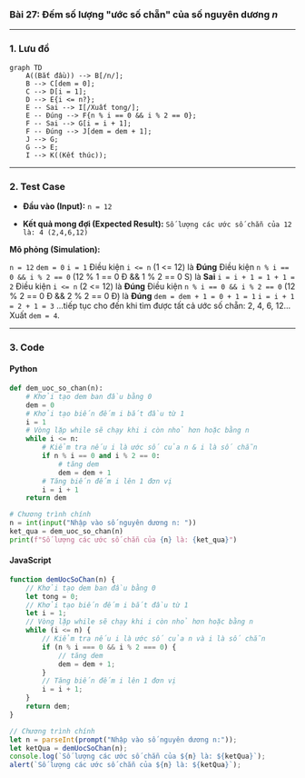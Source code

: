 ### Bài 27: Đếm số lượng "ước số chẵn" của số nguyên dương $n$

---

### **1. Lưu đồ**

```mermaid
graph TD
    A((Bắt đầu)) --> B[/n/];
    B --> C[dem = 0];
    C --> D[i = 1];
    D --> E{i <= n?};
    E -- Sai --> I[/Xuất tong/];
    E -- Đúng --> F{n % i == 0 && i % 2 == 0};
    F -- Sai --> G[i = i + 1];
    F -- Đúng --> J[dem = dem + 1];
    J --> G;
    G --> E;
    I --> K((Kết thúc));
```

---

### **2. Test Case**

- **Đầu vào (Input):** `n = 12`

- **Kết quả mong đợi (Expected Result):** `Số lượng các ước số chẵn của 12 là: 4 (2,4,6,12)`


**Mô phỏng (Simulation):**

`n = 12`
`dem = 0`
`i = 1`
Điều kiện `i <= n` (1 <= 12) là **Đúng**
    Điều kiện `n % i == 0 && i % 2 == 0` (12 % 1 == 0 Đ && 1 % 2 == 0 S) là **Sai**
    `i = i + 1 = 1 + 1 = 2`
Điều kiện `i <= n` (2 <= 12) là **Đúng**
    Điều kiện `n % i == 0 && i % 2 == 0` (12 % 2 == 0 Đ && 2 % 2 == 0 Đ) là **Đúng**
		`dem = dem + 1 = 0 + 1 = 1`
    `i = i + 1 = 2 + 1 = 3`
...tiếp tục cho đến khi tìm được tất cả ước số chẵn: 2, 4, 6, 12...
Xuất `dem = 4`.

---

### **3. Code**

#### **Python**

```python
def dem_uoc_so_chan(n):
    # Khởi tạo dem ban đầu bằng 0
    dem = 0
    # Khởi tạo biến đếm i bắt đầu từ 1
    i = 1
    # Vòng lặp while sẽ chạy khi i còn nhỏ hơn hoặc bằng n
    while i <= n:
        # Kiểm tra nếu i là ước số của n & i là số chẵn
        if n % i == 0 and i % 2 == 0:
			# tăng dem
			dem = dem + 1
        # Tăng biến đếm i lên 1 đơn vị
        i = i + 1
    return dem

# Chương trình chính
n = int(input("Nhập vào số nguyên dương n: "))
ket_qua = dem_uoc_so_chan(n)
print(f"Số lượng các ước số chẵn của {n} là: {ket_qua}")
```

#### **JavaScript**

```javascript
function demUocSoChan(n) {
    // Khởi tạo dem ban đầu bằng 0
    let tong = 0;
    // Khởi tạo biến đếm i bắt đầu từ 1
    let i = 1;
    // Vòng lặp while sẽ chạy khi i còn nhỏ hơn hoặc bằng n
    while (i <= n) {
        // Kiểm tra nếu i là ước số của n và i là số chẵn
        if (n % i === 0 && i % 2 === 0) {
			// tăng dem
			dem = dem + 1;
        }
        // Tăng biến đếm i lên 1 đơn vị
        i = i + 1;
    }
    return dem;
}

// Chương trình chính
let n = parseInt(prompt("Nhập vào số nguyên dương n:"));
let ketQua = demUocSoChan(n);
console.log(`Số lượng các ước số chẵn của ${n} là: ${ketQua}`);
alert(`Số lượng các ước số chẵn của ${n} là: ${ketQua}`);
```
